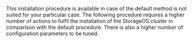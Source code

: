 This installation procedure is available in case of the default method is not
suited for your particular case. The following procedure requires a higher
number of actions to fulfil the installation of the StorageOS cluster in
comparison with the default procedure. There is also a higher number of
configuration parameters to be tuned.
